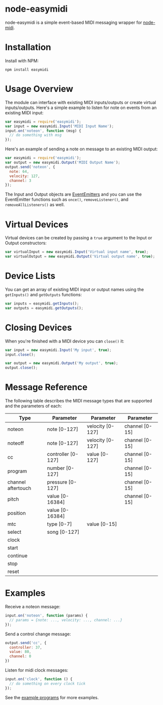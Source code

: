 # node-easymidi
node-easymidi is a simple event-based MIDI messaging wrapper for [node-midi](https://github.com/justinlatimer/node-midi).

# Installation
Install with NPM:

```
npm install easymidi
```

# Usage Overview
The module can interface with existing MIDI inputs/outputs or create virtual inputs/outputs.  Here's a simple example to listen for note on events from an existing MIDI input:

```javascript
var easymidi = require('easymidi');
var input = new easymidi.Input('MIDI Input Name');
input.on('noteon', function (msg) {
  // do something with msg
});
```

Here's an example of sending a note on message to an existing MIDI output:

```javascript
var easymidi = require('easymidi');
var output = new easymidi.Output('MIDI Output Name');
output.send('noteon', {
  note: 64,
  velocity: 127,
  channel: 3
});
```

The Input and Output objects are [EventEmitters](http://nodejs.org/api/events.html#events_class_events_eventemitter) and you can use the EventEmitter functions such as `once()`, `removeListener()`, and `removeAllListeners()` as well.

# Virtual Devices
Virtual devices can be created by passing a `true` argument to the Input or Output constructors:

```javascript
var virtualInput = new easymidi.Input('Virtual input name', true);
var virtualOutput = new easymidi.Output('Virtual output name', true);
```

# Device Lists
You can get an array of existing MIDI input or output names using the `getInputs()` and `getOutputs` functions:

```javascript
var inputs = easymidi.getInputs();
var outputs = easymidi.getOutputs();
```

# Closing Devices
When you're finished with a MIDI device you can `close()` it:

```javascript
var input = new easymidi.Input('My input', true);
input.close();

var output = new easymidi.Output('My output', true);
output.close();
```

# Message Reference
The following table describes the MIDI message types that are supported and the parameters of each:

| Type               | Parameter          | Parameter        | Parameter      |
|--------------------|--------------------|------------------|----------------|
| noteon             | note [0-127]       | velocity [0-127] | channel [0-15] |
| noteoff            | note [0-127]       | velocity [0-127] | channel [0-15] |
| cc                 | controller [0-127] | value [0-127]    | channel [0-15] |
| program            | number [0-127]     |                  | channel [0-15] |
| channel aftertouch | pressure [0-127]   |                  | channel [0-15] |
| pitch              | value [0-16384]    |                  | channel [0-15] |
| position           | value [0-16384]    |                  |                |
| mtc                | type [0-7]         | value [0-15]     |                |
| select             | song [0-127]       |                  |                |
| clock              |                    |                  |                |
| start              |                    |                  |                |
| continue           |                    |                  |                |
| stop               |                    |                  |                |
| reset              |                    |                  |                |

# Examples

Receive a noteon message:

```javascript
input.on('noteon', function (params) {
  // params = {note: ..., velocity: ..., channel: ...}
});
```

Send a control change message:

```javascript
output.send('cc', {
  controller: 37,
  value: 80,
  channel: 0
})
```

Listen for midi clock messages:

```javascript
input.on('clock', function () {
  // do something on every clock tick
});
```

See the [example programs](https://github.com/dinchak/node-easymidi/tree/master/examples) for more examples.
